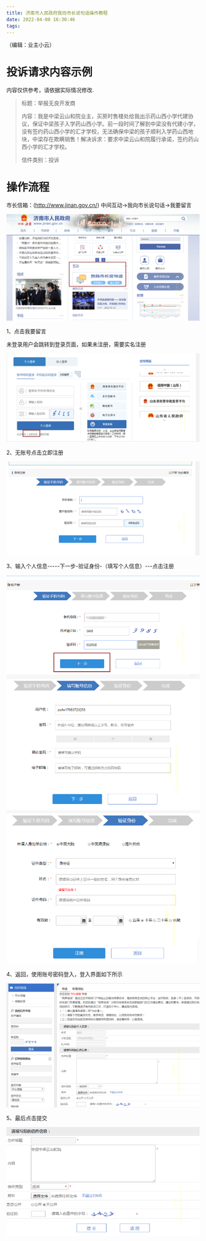```yaml
---
title: 济南市人民政府我向市长说句话操作教程
date: 2022-04-08 16:30:46
tags:
---
```


（编辑：业主小云）

# 投诉请求内容示例
内容仅供参考，请依据实际情况修改.

> 标题：举报无良开发商
>
> 内容：我是中梁云山和院业主，买房时售楼处给我出示药山西小学代建协议，保证中梁孩子入学药山西小学。前一段时间了解到中梁没有代建小学，没有签约药山西小学的汇才学校，无法确保中梁的孩子顺利入学药山西地块，中梁存在欺瞒销售！解决诉求：要求中梁云山和院履行承诺，签约药山西小学的汇才学校。
>
> 信件类别：投诉


# 操作流程

市长信箱：(http://www.jinan.gov.cn/) 中间互动->我向市长说句话->我要留言

![我向济南市长说句话](./济南市人民政府我向市长说句话操作教程/1我向济南市长说句话.png)
 
1、点击我要留言

未登录用户会跳转到登录页面，如果未注册，需要实名注册

![我向济南市长说句话](./济南市人民政府我向市长说句话操作教程/2注册.png)
 
2、无账号点击立即注册

![我向济南市长说句话](./济南市人民政府我向市长说句话操作教程/3账号注册.png)


3、输入个人信息-----下一步-验证身份-（填写个人信息）---点击注册

![我向济南市长说句话](./济南市人民政府我向市长说句话操作教程/4账号注册下一步.png)
![我向济南市长说句话](./济南市人民政府我向市长说句话操作教程/5注册填写账号信息.png)
![我向济南市长说句话](./济南市人民政府我向市长说句话操作教程/6实名注册.png)
 
 

4、返回，使用账号密码登入，登入界面如下所示

![我向济南市长说句话](./济南市人民政府我向市长说句话操作教程/7市长信箱.png)
 
5、最后点击提交

![我向济南市长说句话](./济南市人民政府我向市长说句话操作教程/8填写内容并举报.png)
 

